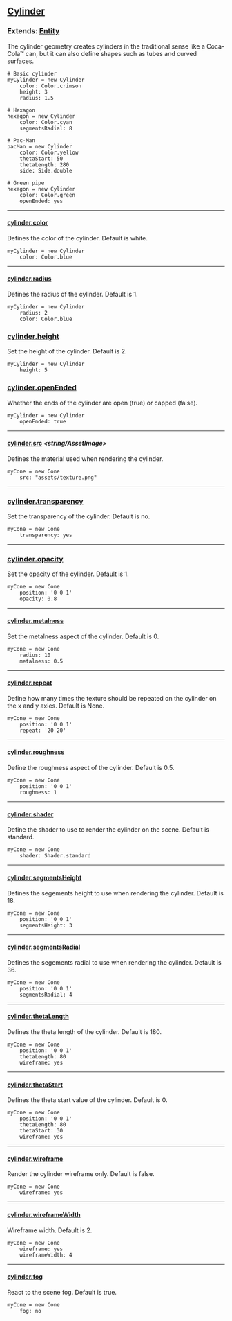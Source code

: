 ## [Cylinder](#cylinder)

### Extends: [Entity](#entity)

The cylinder geometry creates cylinders in the traditional sense like a Coca-Cola™ can, but it can also define shapes such as tubes and curved surfaces.

	# Basic cylinder
	myCylinder = new Cylinder
		color: Color.crimson
		height: 3
		radius: 1.5

	# Hexagon
	hexagon = new Cylinder
		color: Color.cyan
		segmentsRadial: 8

	# Pac-Man
	pacMan = new Cylinder
		color: Color.yellow
		thetaStart: 50
		thetaLength: 280
		side: Side.double

	# Green pipe
	hexagon = new Cylinder
		color: Color.green
		openEnded: yes

-------------------------------------------------------

#### [cylinder.color](#cylinder-color)  *<color>*

Defines the color of the cylinder. Default is white.

	myCylinder = new Cylinder
		color: Color.blue

-------------------------------------------------------

#### [cylinder.radius](#cylinder-radius) *<float>*

Defines the radius of the cylinder. Default is 1.

	myCylinder = new Cylinder
		radius: 2
		color: Color.blue

### [cylinder.height](#cylinder-height) *<float>*

Set the height of the cylinder. Default is 2.

	myCylinder = new Cylinder
		height: 5

### [cylinder.openEnded](#cylinder-openended) *<boolean>*

Whether the ends of the cylinder are open (true) or capped (false).

	myCylinder = new Cylinder
		openEnded: true

-------------------------------------------------------

#### [cylinder.src](#cylinder-src) *<string/AssetImage>*

Defines the material used when rendering the cylinder.

	myCone = new Cone
		src: "assets/texture.png"

-------------------------------------------------------

### [cylinder.transparency](#cylinder-transparency) *<boolean>*

Set the transparency of the cylinder. Default is no.

	myCone = new Cone
		transparency: yes

-------------------------------------------------------

### [cylinder.opacity](#cylinder-opacity) *<float>*

Set the opacity of the cylinder. Default is 1.

	myCone = new Cone
		position: '0 0 1'
		opacity: 0.8

-------------------------------------------------------

#### [cylinder.metalness](#cylinder-metalness) *<float>*

Set the metalness aspect of the cylinder. Default is 0.

	myCone = new Cone
		radius: 10
		metalness: 0.5

-------------------------------------------------------

#### [cylinder.repeat](#cylinder-repeat) *<string>*

Define how many times the texture should be repeated on the cylinder on the x and y axies. Default is None.

	myCone = new Cone
		position: '0 0 1'
		repeat: '20 20'

-------------------------------------------------------

#### [cylinder.roughness](#cylinder-roughness) *<float>*

Define the roughness aspect of the cylinder. Default is 0.5.

	myCone = new Cone
		position: '0 0 1'
		roughness: 1

-------------------------------------------------------

#### [cylinder.shader](#cylinder-shader) *<shader type>*

Define the shader to use to render the cylinder on the scene. Default is standard.

	myCone = new Cone
		shader: Shader.standard

-------------------------------------------------------

#### [cylinder.segmentsHeight](#cylinder-segmentsheight) *<float>*

Defines the segements height to use when rendering the cylinder. Default is 18.

	myCone = new Cone
		position: '0 0 1'
		segmentsHeight: 3

-------------------------------------------------------

#### [cylinder.segmentsRadial](#cylinder-segmentsradial) *<float>*

Defines the segements radial to use when rendering the cylinder. Default is 36.

	myCone = new Cone
		position: '0 0 1'
		segmentsRadial: 4

-------------------------------------------------------

#### [cylinder.thetaLength](#cylinder-thetalength) *<integer>*

Defines the theta length of the cylinder. Default is 180.

	myCone = new Cone
		position: '0 0 1'
		thetaLength: 80
		wireframe: yes

-------------------------------------------------------

#### [cylinder.thetaStart](#cylinder-thetastart) *<integer>*

Defines the theta start value of the cylinder. Default is 0.

	myCone = new Cone
		position: '0 0 1'
		thetaLength: 80
		thetaStart: 30
		wireframe: yes

-------------------------------------------------------

#### [cylinder.wireframe](#cylinder-wireframe) *<boolean>*

Render the cylinder wireframe only. Default is false.

	myCone = new Cone
		wireframe: yes

-------------------------------------------------------

#### [cylinder.wireframeWidth](#cylinder-wireframewidth) *<integer>*

Wireframe width. Default is 2.

	myCone = new Cone
		wireframe: yes
		wireframeWidth: 4

-------------------------------------------------------

#### [cylinder.fog](#cylinder-fog) *<boolean>*

React to the scene fog. Default is true.

	myCone = new Cone
		fog: no
